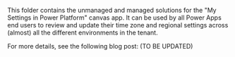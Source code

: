 This folder contains the unmanaged and managed solutions for the "My Settings in Power Platform" canvas app. It can be used by all Power Apps end users to review and update their time zone and regional settings across (almost) all the different environments in the tenant.

For more details, see the following blog post: (TO BE UPDATED)
